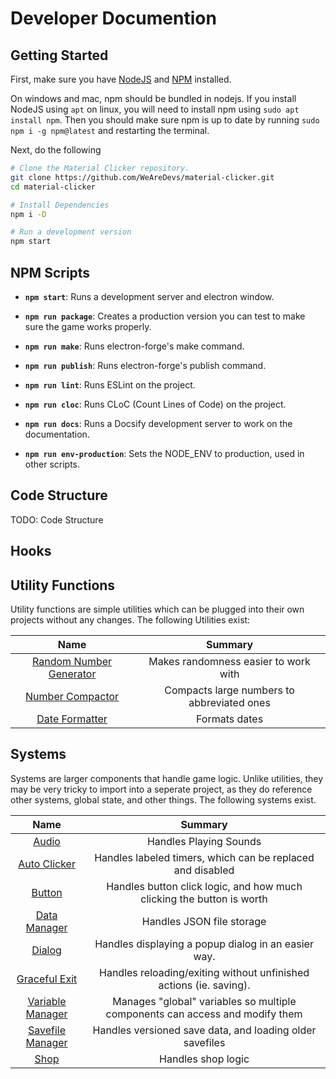# Developer Documention

<!-- TODO: Introduction to Developer Documentation -->
<!-- FIXME: Should the New VS Old Go Here? -->

## Getting Started
First, make sure you have [NodeJS](https://nodejs.org) and [NPM](https://npmjs.com)
installed.

On windows and mac, npm should be bundled in nodejs. If you install NodeJS using `apt` on
linux, you will need to install npm using `sudo apt install npm`. Then you should make
sure npm is up to date by running `sudo npm i -g npm@latest` and restarting the terminal.

Next, do the following
```sh
# Clone the Material Clicker repository.
git clone https://github.com/WeAreDevs/material-clicker.git
cd material-clicker

# Install Dependencies
npm i -D

# Run a development version
npm start
```

## NPM Scripts
- **`npm start`**: Runs a development server and electron window.
<!-- FIXME: Explain what electron forge commands do -->
- **`npm run package`**: Creates a production version you can test to make sure the game
  works properly.
- **`npm run make`**: Runs electron-forge's make command.
- **`npm run publish`**: Runs electron-forge's publish command.

- **`npm run lint`**: Runs ESLint on the project.
- **`npm run cloc`**: Runs CLoC (Count Lines of Code) on the project.

- **`npm run docs`**: Runs a Docsify development server to work on the documentation.

- **`npm run env-production`**: Sets the NODE_ENV to production, used in other scripts.

## Code Structure
TODO: Code Structure

## Hooks

## Utility Functions
Utility functions are simple utilities which can be plugged into their own projects
without any changes. The following Utilities exist:

|        Name       |  Summary |
|:-----------------:|:--------:|
| [Random Number Generator](/dev/utils/random.md) | Makes randomness easier to work with |
| [Number Compactor](/dev/utils/number-compact.md) | Compacts large numbers to abbreviated ones |
| [Date Formatter](/dev/utils/date.md) | Formats dates |

## Systems
Systems are larger components that handle game logic. Unlike utilities, they may be very
tricky to import into a seperate project, as they do reference other systems, global state,
and other things. The following systems exist.

|        Name       |  Summary |
|:-----------------:|:--------:|
| [Audio](/dev/systems/audio.md) | Handles Playing Sounds |
| [Auto Clicker](/dev/systems/autoclicker.md) | Handles labeled timers, which can be replaced and disabled |
| [Button](/dev/systems/button.md) | Handles button click logic, and how much clicking the button is worth |
| [Data Manager](/dev/systems/data-manager.md) | Handles JSON file storage |
| [Dialog](/dev/systems/dialog.md) | Handles displaying a popup dialog in an easier way. |
| [Graceful Exit](/dev/systems/graceful-exit.md) | Handles reloading/exiting without unfinished actions (ie. saving). |
| [Variable Manager](/dev/systems/vars.md) | Manages "global" variables so multiple components can access and modify them |
| [Savefile Manager](/dev/systems/savefile-manager.md) | Handles versioned save data, and loading older savefiles |
| [Shop](/dev/systems/shop.md) | Handles shop logic |
